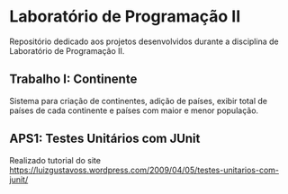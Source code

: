 # Laboratório de Programação II
Repositório dedicado aos projetos desenvolvidos durante a disciplina de Laboratório de Programação II.
## Trabalho I: Continente
Sistema para criação de continentes, adição de países, exibir total de países de cada continente e países com maior e menor população.
## APS1: Testes Unitários com JUnit
Realizado tutorial do site https://luizgustavoss.wordpress.com/2009/04/05/testes-unitarios-com-junit/
